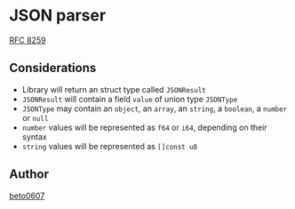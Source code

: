 # JSON parser

[RFC 8259](https://datatracker.ietf.org/doc/html/rfc8259#section-7)

## Considerations

- Library will return an struct type called `JSONResult`
- `JSONResult` will contain a field `value` of union type `JSONType`
- `JSONType` may contain an `object`, an `array`, an `string`, a `boolean`, a
  `number` or `null`
- `number` values will be represented as `f64` or `i64`, depending on their syntax
- `string` values will be represented as `[]const u8`

## Author

[beto0607](https://github.com/beto0607)
